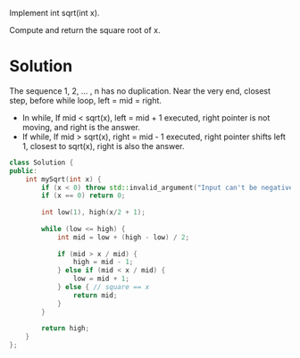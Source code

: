Implement int sqrt(int x).

Compute and return the square root of x.
  
  
# Solution

The sequence 1, 2, ... , n has no duplication.
Near the very end, closest step, before while loop, left = mid = right.
* In while, If mid < sqrt(x), left = mid + 1 executed, right pointer is not moving, and right is the answer.
* If while, If mid > sqrt(x), right = mid - 1 executed, right pointer shifts left 1, closest to sqrt(x), right is also the answer.

```cpp
class Solution {
public:
    int mySqrt(int x) {
        if (x < 0) throw std::invalid_argument("Input can't be negative");
        if (x == 0) return 0;
        
        int low(1), high(x/2 + 1);
        
        while (low <= high) {
            int mid = low + (high - low) / 2;
            
            if (mid > x / mid) {
                high = mid - 1;
            } else if (mid < x / mid) {
                low = mid + 1;
            } else { // square == x
                return mid;
            }
        }
        
        return high;
    }
};
```
